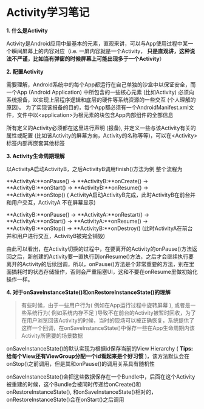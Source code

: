 # Activity学习笔记

**1. 什么是Activity**

Activity是Android应用中最基本的元素，直观来讲，可以与App使用过程中某一个瞬间屏幕上的内容对应（i.e. 一屏内容就是一个Activity， **只是直观讲，这种说法不严谨，比如当有弹窗的时候屏幕上可能出现多于一个Activity**）

**2. 配置Activity**

需要理解，Android系统中的每个App都运行在自己单独的沙盒中以保证安全，而一个App (Android Application) 中所包含的一些核心元素 (比如Activity) 必须向系统报备，以实现上层程序逻辑和底层的硬件等系统资源的一些交互 (个人理解的原因)。 为了实现该报备的目的，每个App都必须有一个AndroidManifest.xml文件，文件中以<application\>为根元素的块包含App内部组件的全部信息

所有定义的Activity必须都在这里进行声明 (报备), 并定义一些与该Activity有关的属性或配置 (比如该Activity的屏幕方向，Activity的名称等等)，可以在<Activity\>标签内部再嵌套其他标签

**3. Activity生命周期理解**

以ActivityA启动ActivityB，之后ActivityB调用finish()方法为例
整个流程为

**ActivityA:**onPause() -> **ActivityB:**onCreate() -> **ActivityB:**onStart() -> **ActivityB:**onResume() -> **ActivityA:**onStop() ( ActivityA启动ActivityB完成，此时ActivityB在前台并和用户交互，ActivityA 不在屏幕显示)

**ActivityB:**onPause() -> **ActivityA:**onRestart() ->
**ActivityA:**onStart() -> **ActivityA:**onResume() -> **ActivityB:**onStop() -> **ActivityB:**onDestroy() (此时ActivityA在前台并和用户进行交互，ActivityB被完全销毁)

由此可以看出，在Activity切换的过程中，在要离开的Activity的onPause()方法返回之后，新创建的Activity要一直执行到onResume()方法，之后才会继续执行要离开的Activity的后续回调，所以，onPause()方法是个非常重要的方法，别在里面搞耗时的状态存储操作，否则会严重阻塞UI，这和不要在onResume里做初始化操作一样。

**4. 对于onSaveInstanceState()和onRestoreInstanceState()的理解**

> 有些时候，由于一些用户行为( 例如在App运行过程中旋转屏幕 ), 或者是一些系统行为( 例如系统内存不足 )导致不在前台的Activity被暂时回收，为了在用户浏览回该Activity的时候，当时的现场可以被正确恢复，系统提供了这样一个回调，在onSaveInstanceState()中保存一些在App生命周期内该Activity所需要的场景数据

onSaveInstanceState()的默认实现为根据id保存当前的View Hierarchy ( **Tips:给每个View还有ViewGroup分配一个id看起来是个好习惯** )，该方法默认会在onStop()之前调用，但是其和onPause()的调用关系具有随机性

onSaveInstanceState()会把这些数据保存在一个Bundle中，后面在这个Activity被重建的时候，这个Bundle会被同时传递给onCreate()和onRestoreInstanceState(), 和onSaveInstanceState()相对的，onRestoreInstanceState()会在onStart()之后调用






